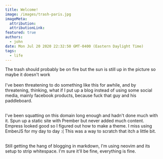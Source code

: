 ```yaml
---
title: Welcome!
image: /images/trash-paris.jpg
imageMeta:
  attribution:
  attributionLink:
featured: true
authors:
  - john
date: Mon Jul 20 2020 22:32:50 GMT-0400 (Eastern Daylight Time)
tags:
  - life 
---
```

The trash should probably be on fire but the sun is still up in the picture so maybe it doesn't work
<br>
<br>
I've been threatening to do something like this for awhile, and by threatening, thinking, what if I put
up a blog instead of using some social media, mainly facebook products, because fuck that guy and his paddleboard.
<br><br>

I've been squatting on this domain long enough and hadn't done much with it. Spun up a static site with Prember but never
added much content. Empress looked good so I figured out how to make a theme. I miss using EmberJS for my day to day :(
This was a way to scratch that itch a little bit.
<br><br>

Still getting the hang of blogging in markdown, I'm using neovim and its setup to strip whitespace.
I'm sure it'll be fine, everything is fine.
